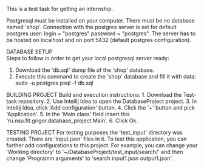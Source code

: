 This is a test task for getting an internship.

Postgresql must be installed on your computer. There must be no database named 'shop'.
Connection with the postgres server is set for default postgres user:
	login = "postgres"
	password = "postgres".
The server has to be hosted on localhost and on port 5432 (default postgres configuration).

DATABASE SETUP<br/>
Steps to follow in order to get your local postgresql server ready:<br/>
  1. Download the 'db.sql' dump file of the 'shop' database.<br/>
  2. Execute this command to create the 'shop' database and fill it with data:<br/>
	  sudo -u postgres psql -f db.sql<br/>

BUILDING PROJECT
Build and execution instructions:
	1. Download the Test-task repository.
	2. Use Intellij Idea to open the DatabaseProject project.
	3. In Intellij Idea, click 'Add configuration' button.
	4. Click the '+' button and pick 'Application'.
	5. In the 'Main class' field insert this 'ru.nsu.fit.grigor.database_project.Main'.
	6. Click Ok.

TESTING PROJECT
For testing purposes the 'test_input' directory was created. There are 'input.json' files in it. To test this application, you can further add configurations to this project. For example, you can change your 'Working directory' to '~/DatabaseProject/test_input/search/' and then change 'Programm arguments' to 'search input1.json output1.json'.
